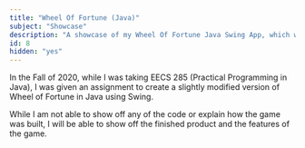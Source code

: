 ```yaml
---
title: "Wheel Of Fortune (Java)"
subject: "Showcase"
description: "A showcase of my Wheel Of Fortune Java Swing App, which was a programming assignemnt for the class EECS 285 at the University of Michigan - Ann Arbor"
id: 8
hidden: "yes"
---
```


In the Fall of 2020, while I was taking EECS 285 (Practical Programming in Java), I was given an assignment to create a slightly modified version of Wheel of Fortune in Java using Swing.

While I am not able to show off any of the code or explain how the game was built, I will be able to show off the finished product and the features of the game.

